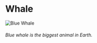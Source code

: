 # Whale

![Blue Whale](https://en.wikipedia.org/wiki/File:Anim1754_-_Flickr_-_NOAA_Photo_Library.jpg "Blue Whale")

###### Blue whale is the biggest animal in Earth.